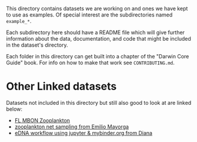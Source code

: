 This directory contains datasets we are working on and ones we have kept to use as examples.
Of special interest are the subdirectories named `example_*`.

Each subdirectory here should have a README file which will give further information about the data, documentation, and code that might be included in the dataset's directory.

Each folder in this directory can get built into a chapter of the "Darwin Core Guide" book. For info on how to make that work see `CONTRIBUTING.md`.

# Other Linked datasets
Datasets not included in this directory but still also good to look at are linked below:

* [FL MBON Zooplankton](https://github.com/USF-IMARS/zoo-taxonomy-to-darwin-core)
* [zooplankton net sampling from Emilio Mayorga](https://github.com/nanoos-pnw/obis-keisterhczoop)
* [eDNA workflow using jupyter & mybinder.org from Diana](https://github.com/iobis/dataset-edna)

